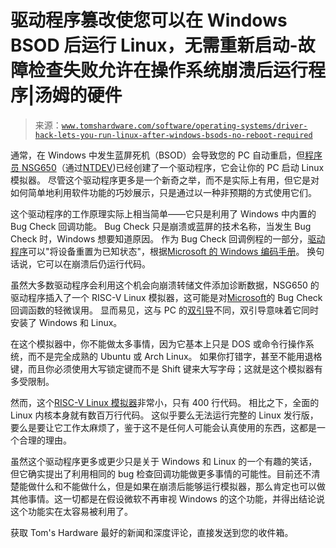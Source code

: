 <!--yml

类别：未分类

日期：2024 年 5 月 27 日 14:56:12

-->

# 驱动程序篡改使您可以在 Windows BSOD 后运行 Linux，无需重新启动-故障检查失败允许在操作系统崩溃后运行程序|汤姆的硬件

> 来源：[`www.tomshardware.com/software/operating-systems/driver-hack-lets-you-run-linux-after-windows-bsods-no-reboot-required`](https://www.tomshardware.com/software/operating-systems/driver-hack-lets-you-run-linux-after-windows-bsods-no-reboot-required)

通常，在 Windows 中发生蓝屏死机（BSOD）会导致您的 PC 自动重启，但[程序员 NSG650](https://github.com/NSG650/BugCheck2Linux)（通过[NTDEV](https://www.youtube.com/watch?v=XUsfSQPrqrM'))已经创建了一个驱动程序，它会让你的 PC 启动 Linux 模拟器。 尽管这个驱动程序更多是一个新奇之举，而不是实际上有用，但它是对如何简单地利用软件功能的巧妙展示，只是通过以一种非预期的方式使用它们。

这个驱动程序的工作原理实际上相当简单——它只是利用了 Windows 中内置的 Bug Check 回调功能。 Bug Check 只是崩溃或蓝屏的技术名称，当发生 Bug Check 时，Windows 想要知道原因。 作为 Bug Check 回调例程的一部分，[驱动程序](https://www.tomshardware.com/tag/drivers)可以"将设备重置为已知状态"，根据[Microsoft 的 Windows 编码手册](https://click.linksynergy.com/deeplink?id=kXQk6%2AivFEQ&mid=24542&u1=tomshardware-us-1222065713088901764&murl=https%3A%2F%2Flearn.microsoft.com%2Fen-us%2Fwindows-hardware%2Fdrivers%2Fkernel%2Fwriting-a-bug-check-callback-routine)。 换句话说，它可以在崩溃后仍运行代码。

虽然大多数驱动程序会利用这个机会向崩溃转储文件添加诊断数据，NSG650 的驱动程序插入了一个 RISC-V Linux 模拟器，这可能是对[Microsoft](https://www.tomshardware.com/tag/microsoft)的 Bug Check 回调函数的轻微误用。 显而易见，这与 PC 的[双引导](https://www.tomshardware.com/how-to/dual-boot-linux-and-windows-11)不同，双引导意味着它同时安装了 Windows 和 Linux。

在这个模拟器中，你不能做太多事情，因为它基本上只是 DOS 或命令行操作系统，而不是完全成熟的 Ubuntu 或 Arch Linux。 如果你打错字，甚至不能用退格键，而且你必须使用大写锁定键而不是 Shift 键来大写字母；这就是这个模拟器有多受限制。

然而，这个[RISC-V Linux 模拟器](https://github.com/cnlohr/mini-rv32ima)非常小，只有 400 行代码。 相比之下，全面的 Linux 内核本身就有数百万行代码。 这似乎要么无法运行完整的 Linux 发行版，要么是要让它工作太麻烦了，鉴于这不是任何人可能会认真使用的东西，这都是一个合理的理由。

虽然这个驱动程序更多或更少只是关于 Windows 和 Linux 的一个有趣的笑话，但它确实提出了利用相同的 bug 检查回调功能做更多事情的可能性。目前还不清楚能做什么和不能做什么，但是如果在崩溃后能够运行模拟器，那么肯定也可以做其他事情。这一切都是在假设微软不再审视 Windows 的这个功能，并得出结论说这个功能实在太容易被利用了。

获取 Tom's Hardware 最好的新闻和深度评论，直接发送到您的收件箱。

